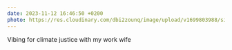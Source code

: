 ```yaml
---
date: 2023-11-12 16:46:50 +0200
photo: https://res.cloudinary.com/dbi2zounq/image/upload/v1699803988/sixmyf8niqpih1g7zhw7.jpg
---
```

Vibing for climate justice with my work wife
